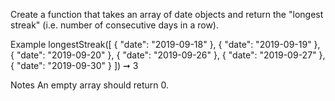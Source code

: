 Create a function that takes an array of date objects and return the "longest streak" (i.e. number of consecutive days in a row).

Example
longestStreak([
  {
    "date": "2019-09-18"
  },
  {
    "date": "2019-09-19"
  },
  {
    "date": "2019-09-20"
  },
  {
    "date": "2019-09-26"
  },
  {
    "date": "2019-09-27"
  },
  {
    "date": "2019-09-30"
  }
]) ➞ 3

Notes
An empty array should return 0.